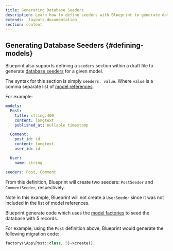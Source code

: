 ```yaml
---
title: Generating Database Seeders
description: Learn how to define seeders with Blueprint to generate database seeders which leverage the generated model factories.
extends: _layouts.documentation
section: content
---
```

## Generating Database Seeders {#defining-models}
Blueprint also supports defining a `seeders` section within a draft file to generate [database seeders](https://laravel.com/docs/seeding) for a given model.

The syntax for this section is simply `seeders: value`. Where `value` is a comma separate list of [model references](/docs/model-references).

For example:

```yaml
models:
  Post:
    title: string:400
    content: longtext
    published_at: nullable timestamp

  Comment:
    post_id: id
    content: longtext
    user_id: id

  User:
    name: string

seeders: Post, Comment
```

From this definition, Blueprint will create two seeders: `PostSeeder` and `CommentSeeder`, respectively.

Note in this example, Blueprint will not create a `UserSeeder` since it was not included in the list of model references.

Blueprint generate code which uses the [model factories](https://laravel.com/docs/database-testing#writing-factories) to seed the database with 5 records.

For example, using the `Post` definition above, Blueprint would generate the following migration code:

```php
factory(\App\Post::class, 5)->create();
```
